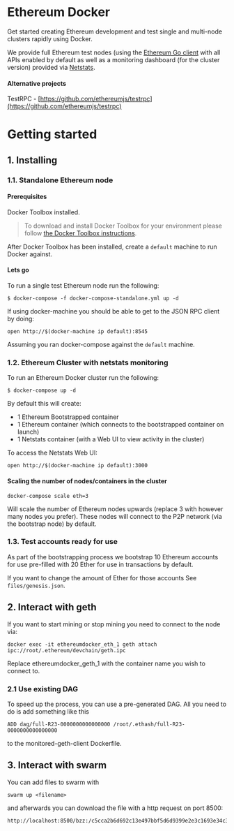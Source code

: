 # Ethereum Docker

Get started creating Ethereum development and test single and multi-node clusters
rapidly using Docker.

We provide full Ethereum test nodes (using the [Ethereum Go client](https://github.com/ethereum/go-ethereum) with all APIs enabled by default as well as a monitoring dashboard (for the cluster version) provided
via [Netstats](https://github.com/cubedro/eth-netstats).

#### Alternative projects

TestRPC - [https://github.com/ethereumjs/testrpc](https://github.com/ethereumjs/testrpc)

# Getting started

## 1. Installing

### 1.1. Standalone Ethereum node

#### Prerequisites

Docker Toolbox installed. 
> To download and install Docker Toolbox for your environment please
follow [the Docker Toolbox instructions](https://www.docker.com/products/docker-toolbox). 

After Docker Toolbox has been installed, create a ```default``` machine to run Docker against.

#### Lets go

To run a single test Ethereum node run the following:

```
$ docker-compose -f docker-compose-standalone.yml up -d
```

If using docker-machine you should be able to get to the JSON RPC client by doing:

```
open http://$(docker-machine ip default):8545
```

Assuming you ran docker-compose against the ```default``` machine.

### 1.2. Ethereum Cluster with netstats monitoring

To run an Ethereum Docker cluster run the following:

```
$ docker-compose up -d
```

By default this will create:

* 1 Ethereum Bootstrapped container
* 1 Ethereum container (which connects to the bootstrapped container on launch)
* 1 Netstats container (with a Web UI to view activity in the cluster)

To access the Netstats Web UI:

```
open http://$(docker-machine ip default):3000
```

#### Scaling the number of nodes/containers in the cluster

```
docker-compose scale eth=3
```

Will scale the number of Ethereum nodes upwards (replace 3 with however many nodes
you prefer). These nodes will connect to the P2P network (via the bootstrap node)
by default.

### 1.3. Test accounts ready for use

As part of the bootstrapping process we bootstrap 10 Ethereum accounts for use
pre-filled with 20 Ether for use in transactions by default.

If you want to change the amount of Ether for those accounts
See ```files/genesis.json```.

## 2. Interact with geth

If you want to start mining or stop mining you need to connect to the node via:
```
docker exec -it ethereumdocker_eth_1 geth attach ipc://root/.ethereum/devchain/geth.ipc
```
Replace ethereumdocker_geth_1 with the container name you wish to connect to.

### 2.1 Use existing DAG

To speed up the process, you can use a pre-generated DAG. All you need to do is add something like this
```
ADD dag/full-R23-0000000000000000 /root/.ethash/full-R23-0000000000000000
```
to the monitored-geth-client Dockerfile.

## 3. Interact with swarm

You can add files to swarm with 
```
swarm up <filename>
```

and afterwards you can download the file with a http request on port 8500:
```
http://localhost:8500/bzz:/c5cca2b6d692c13e497bbf5d6d9399e2e3c1693e34c32129c7dbc85361147821/
```

